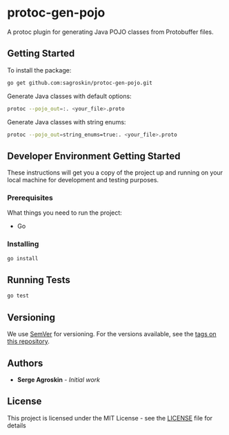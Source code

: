 # protoc-gen-pojo

A protoc plugin for generating Java POJO classes from Protobuffer files.

## Getting Started

To install the package:

```bash
go get github.com:sagroskin/protoc-gen-pojo.git
```

Generate Java classes with default options:

```bash
protoc --pojo_out=:. <your_file>.proto
```

Generate Java classes with string enums:

```bash
protoc --pojo_out=string_enums=true:. <your_file>.proto
```

## Developer Environment Getting Started

These instructions will get you a copy of the project up and running on your local machine for development and testing purposes.

### Prerequisites

What things you need to run the project:

- Go
  
### Installing

```bash
go install
```

## Running Tests

```bash
go test
```

## Versioning

We use [SemVer](http://semver.org/) for versioning. For the versions available, see the [tags on this repository](https://stash.sv2.trulia.com/users/sergea/repos/graphql-poc/branches).

## Authors

- **Serge Agroskin** - _Initial work_

## License

This project is licensed under the MIT License - see the [LICENSE](LICENSE) file for details
